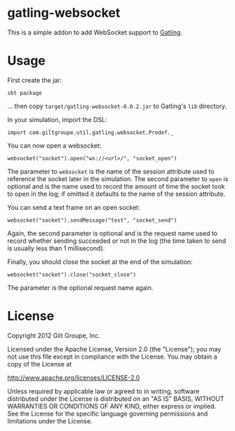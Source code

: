 gatling-websocket
=================

This is a simple addon to add WebSocket support to
[Gatling](http://gatling-tool.org/).

Usage
=====

First create the jar:

    sbt package

... then copy `target/gatling-websocket-0.0.2.jar` to Gatling's `lib`
directory.

In your simulation, import the DSL:

    import com.giltgroupe.util.gatling.websocket.Predef._

You can now open a websocket:

    websocket("socket").open("ws://<url>/", "socket_open")

The parameter to `websocket` is the name of the session attribute used to
reference the socket later in the simulation. The second parameter to `open` is
optional and is the name used to record the amount of time the socket took to
open in the log; if omitted it defaults to the name of the session attribute.

You can send a text frame on an open socket:

    websocket("socket").sendMessage("test", "socket_send")

Again, the second parameter is optional and is the request name used to record
whether sending succeeded or not in the log (the time taken to send is usually
less than 1 millisecond).

Finally, you should close the socket at the end of the simulation:

    websocket("socket").close("socket_close")

The parameter is the optional request name again.

License
=======

Copyright 2012 Gilt Groupe, Inc.

Licensed under the Apache License, Version 2.0 (the "License");
you may not use this file except in compliance with the License.
You may obtain a copy of the License at

   http://www.apache.org/licenses/LICENSE-2.0

Unless required by applicable law or agreed to in writing, software
distributed under the License is distributed on an "AS IS" BASIS,
WITHOUT WARRANTIES OR CONDITIONS OF ANY KIND, either express or implied.
See the License for the specific language governing permissions and
limitations under the License.

